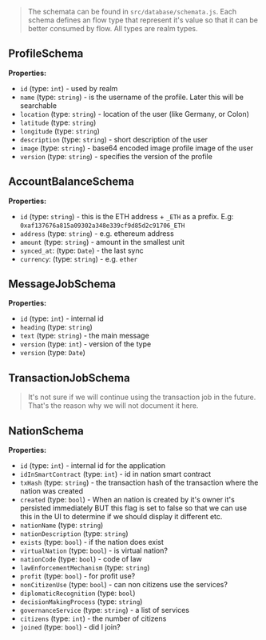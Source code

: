 > The schemata can be found in `src/database/schemata.js`. Each schema defines an flow type that represent it's value so that it can be better consumed by flow.
> All types are realm types.

## ProfileSchema

__Properties:__

- `id` (type: `int`) - used by realm
- `name` (type: `string`) - is the username of the profile. Later this will be searchable
- `location` (type: `string`) - location of the user (like Germany, or Colon)
- `latitude` (type: `string`)
- `longitude` (type: `string`)
- `description` (type: `string`) - short description of the user
- `image` (type: `string`) - base64 encoded image profile image of the user
- `version` (type: `string`) - specifies the version of the profile

## AccountBalanceSchema

__Properties:__

- `id` (type: `string`) - this is the ETH address + `_ETH` as a prefix. E.g: `0xaf137676a815a09302a348e339cf9d85d2c91706_ETH`
- `address` (type: `string`) - e.g. ethereum address
- `amount` (type: `string`) - amount in the smallest unit
- `synced_at`: (type: `Date`) - the last sync
- `currency`: (type: `string`) - e.g. `ether`

## MessageJobSchema

__Properties:__

- `id` (type: `int`) - internal id
- `heading` (type: `string`)
- `text` (type: `string`) - the main message
- `version` (type: `int`) - version of the type
- `version` (type: `Date`)

## TransactionJobSchema
> It's not sure if we will continue using the transaction job in the future. That's the reason why we will not document it here.

## NationSchema

__Properties:__

- `id` (type: `int`) - internal id for the application
- `idInSmartContract` (type: `int`) - id in nation smart contract
- `txHash` (type: `string`) - the transaction hash of the transaction where the nation was created
- `created` (type: `bool`) - When an nation is created by it's owner it's persisted immediately BUT this flag is set to false so that we can use this in the UI to determine if we should display it different etc.
- `nationName` (type: `string`)
- `nationDescription` (type: `string`)
- `exists` (type: `bool`) - if the nation does exist
- `virtualNation` (type: `bool`) - is virtual nation?
- `nationCode` (type: `bool`) - code of law
- `lawEnforcementMechanism` (type: `string`)
- `profit` (type: `bool`) - for profit use?
- `nonCitizenUse` (type: `bool`) - can non citizens use the services?
- `diplomaticRecognition` (type: `bool`)
- `decisionMakingProcess` (type: `string`)
- `governanceService` (type: `string`) - a list of services
- `citizens` (type: `int`) - the number of citizens
- `joined` (type: `bool`) - did I join?

